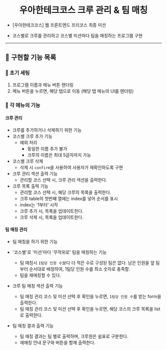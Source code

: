 
<h1 align="middle">우아한테크코스 크루 관리 & 팀 매칭</h1>

- [우아한테크코스] 웹 프론트엔드 프리코스 최종 미션

- 코스별로 크루를 관리하고 코스별 미션마다 팀을 매칭하는 프로그램 구현



---



## 🎯 구현할 기능 목록

### 📌 초기 세팅

1. 프로그램 이름과 메뉴 버튼 렌더링
2. 메뉴 버튼을 누르면, 해당 탭으로 이동 (해당 탭 메뉴의 UI를 렌더링)



### 📌 각 메뉴의 기능

#### 크루 관리

+ 크루를 추가하거나 삭제하기 위한 기능
+ 코스별 크루 추가 기능
  + 예외 처리
    + 동일한 이름 추가 불가
    + 크루의 이름은 최대 5글자까지 가능
+ 코스별 크루 삭제
  + 삭제 시 `confirm`을 사용하여 사용자가 재확인하도록 구현
+ 크루 관리 섹션 출력 기능
  + 관리할 코스 선택 시, 크루 관리 섹션을 출력한다.
+ 크루 목록 출력 기능
  + 관리할 코스 선택 시, 해당 크루의 목록을 출력한다.
  + 크루 table의 첫번째 열에는 index를 넣어 순서를 표시
  + index는 '1부터' 시작
  + 크루 추가 시, 목록을 업데이트한다.
  + 크루 삭제 시, 목록을 업데이트한다.



#### 팀 매칭 관리

+ 팀 매칭을 하기 위한 기능

+ '코스별'로 '미션'마다 '무작위로' 팀을 매칭하는 기능
  + 팀 매칭시 `1팀당 인원 수`보다 더 적은 수로 구성된 팀은 없다. 남은 인원을 앞 팀부터 순서대로 배정하여, 1팀당 인원 수를 최소 숫자로 충족함.
  + 팀을 재매칭할 수 있다.
+ 크루 팀 매칭 섹션 출력 기능
  + 팀 매칭 관리 코스 및 미션 선택 후 확인을 누르면, `1팀당 인원 수`를 받는 form을 출력한다. 
  + 팀 매칭 관리 코스 및 미션 선택 후 확인을 누르면, 해당 코스의 크루 목록을 list로 출력한다.
+ 팀 매칭 결과 출력 기능
  + 팀 매칭 결과는 팀 별로 출력하며, 크루원은 쉼표로 구분한다.
  + 재매칭 안내 문구와 버튼을 함께 출력한다.

